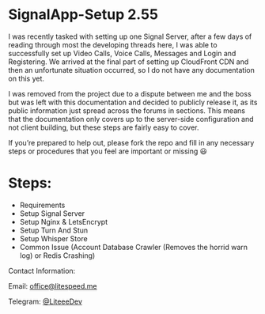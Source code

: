 # SignalApp-Setup 2.55  

I was recently tasked with setting up one Signal Server, after a few days of reading through most the developing threads here, I was able to successfully set up Video Calls, Voice Calls, Messages and Login and Registering. We arrived at the final part of setting up CloudFront CDN and then an unfortunate situation occurred, so I do not have any documentation on this yet.

I was removed from the project due to a dispute between me and the boss but was left with this documentation and decided to publicly release it, as its public information just spread across the forums in sections. This means that the documentation only covers up to the server-side configuration and not client building, but these steps are fairly easy to cover.

If you’re prepared to help out, please fork the repo and fill in any necessary steps or procedures that you feel are important or missing :smiley:

# Steps:

- Requirements
- Setup Signal Server
- Setup Nginx & LetsEncrypt
- Setup Turn And Stun
- Setup Whisper Store
- Common Issue (Account Database Crawler (Removes the horrid warn log) or Redis Crashing)


Contact Information:

Email: office@litespeed.me

Telegram: [@LiteeeDev](https://t.me/LiteeeDev)
